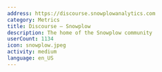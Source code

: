 ```yaml
---
address: https://discourse.snowplowanalytics.com
category: Metrics
title: Discourse – Snowplow
description: The home of the Snowplow community
userCount: 1134
icon: snowplow.jpeg
activity: medium
language: en_US
---
```

